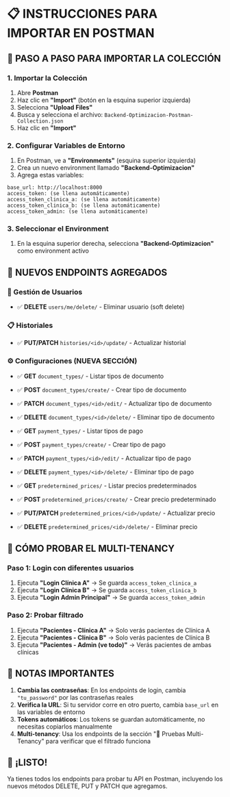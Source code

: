 # 📋 INSTRUCCIONES PARA IMPORTAR EN POSTMAN

## 🚀 **PASO A PASO PARA IMPORTAR LA COLECCIÓN**

### **1. Importar la Colección**
1. Abre **Postman**
2. Haz clic en **"Import"** (botón en la esquina superior izquierda)
3. Selecciona **"Upload Files"**
4. Busca y selecciona el archivo: `Backend-Optimizacion-Postman-Collection.json`
5. Haz clic en **"Import"**

### **2. Configurar Variables de Entorno**
1. En Postman, ve a **"Environments"** (esquina superior izquierda)
2. Crea un nuevo environment llamado **"Backend-Optimizacion"**
3. Agrega estas variables:

```
base_url: http://localhost:8000
access_token: (se llena automáticamente)
access_token_clinica_a: (se llena automáticamente)
access_token_clinica_b: (se llena automáticamente)
access_token_admin: (se llena automáticamente)
```

### **3. Seleccionar el Environment**
1. En la esquina superior derecha, selecciona **"Backend-Optimizacion"** como environment activo

## 🎯 **NUEVOS ENDPOINTS AGREGADOS**

### **👤 Gestión de Usuarios**
- ✅ **DELETE** `users/me/delete/` - Eliminar usuario (soft delete)

### **📋 Historiales**
- ✅ **PUT/PATCH** `histories/<id>/update/` - Actualizar historial

### **⚙️ Configuraciones (NUEVA SECCIÓN)**
- ✅ **GET** `document_types/` - Listar tipos de documento
- ✅ **POST** `document_types/create/` - Crear tipo de documento
- ✅ **PATCH** `document_types/<id>/edit/` - Actualizar tipo de documento
- ✅ **DELETE** `document_types/<id>/delete/` - Eliminar tipo de documento

- ✅ **GET** `payment_types/` - Listar tipos de pago
- ✅ **POST** `payment_types/create/` - Crear tipo de pago
- ✅ **PATCH** `payment_types/<id>/edit/` - Actualizar tipo de pago
- ✅ **DELETE** `payment_types/<id>/delete/` - Eliminar tipo de pago

- ✅ **GET** `predetermined_prices/` - Listar precios predeterminados
- ✅ **POST** `predetermined_prices/create/` - Crear precio predeterminado
- ✅ **PUT/PATCH** `predetermined_prices/<id>/update/` - Actualizar precio
- ✅ **DELETE** `predetermined_prices/<id>/delete/` - Eliminar precio

## 🧪 **CÓMO PROBAR EL MULTI-TENANCY**

### **Paso 1: Login con diferentes usuarios**
1. Ejecuta **"Login Clínica A"** → Se guarda `access_token_clinica_a`
2. Ejecuta **"Login Clínica B"** → Se guarda `access_token_clinica_b`
3. Ejecuta **"Login Admin Principal"** → Se guarda `access_token_admin`

### **Paso 2: Probar filtrado**
1. Ejecuta **"Pacientes - Clínica A"** → Solo verás pacientes de Clínica A
2. Ejecuta **"Pacientes - Clínica B"** → Solo verás pacientes de Clínica B
3. Ejecuta **"Pacientes - Admin (ve todo)"** → Verás pacientes de ambas clínicas

## 📝 **NOTAS IMPORTANTES**

1. **Cambia las contraseñas**: En los endpoints de login, cambia `"tu_password"` por las contraseñas reales
2. **Verifica la URL**: Si tu servidor corre en otro puerto, cambia `base_url` en las variables de entorno
3. **Tokens automáticos**: Los tokens se guardan automáticamente, no necesitas copiarlos manualmente
4. **Multi-tenancy**: Usa los endpoints de la sección "🧪 Pruebas Multi-Tenancy" para verificar que el filtrado funciona

## 🎉 **¡LISTO!**

Ya tienes todos los endpoints para probar tu API en Postman, incluyendo los nuevos métodos DELETE, PUT y PATCH que agregamos.
